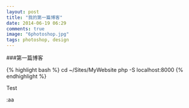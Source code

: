 ```yaml
---
layout: post
title: "我的第一篇博客"
date: 2014-06-19 06:29
comments: true
image: "6photoshop.jpg"
tags: photoshop, design
---
```

###第一篇博客

{% highlight bash %}
cd ~/Sites/MyWebsite
php -S localhost:8000
{% endhighlight %}

Test


:aa
